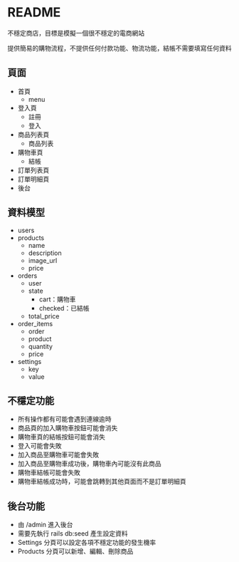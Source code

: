 # README

不穩定商店，目標是模擬一個很不穩定的電商網站

提供簡易的購物流程，不提供任何付款功能、物流功能，結帳不需要填寫任何資料

## 頁面
- 首頁
  - menu
- 登入頁
  - 註冊
  - 登入
- 商品列表頁
  - 商品列表
- 購物車頁
  - 結帳
- 訂單列表頁
- 訂單明細頁
- 後台

## 資料模型
- users
- products
  - name
  - description
  - image_url
  - price
- orders
  - user
  - state
    - cart：購物車
    - checked：已結帳
  - total_price
- order_items
  - order
  - product
  - quantity
  - price
- settings
  - key
  - value

## 不穩定功能
- 所有操作都有可能會遇到連線逾時
- 商品頁的加入購物車按鈕可能會消失
- 購物車頁的結帳按鈕可能會消失
- 登入可能會失敗
- 加入商品至購物車可能會失敗
- 加入商品至購物車成功後，購物車內可能沒有此商品
- 購物車結帳可能會失敗
- 購物車結帳成功時，可能會跳轉到其他頁面而不是訂單明細頁

## 後台功能
- 由 /admin 進入後台
- 需要先執行 rails db:seed 產生設定資料
- Settings 分頁可以設定各項不穩定功能的發生機率
- Products 分頁可以新增、編輯、刪除商品

